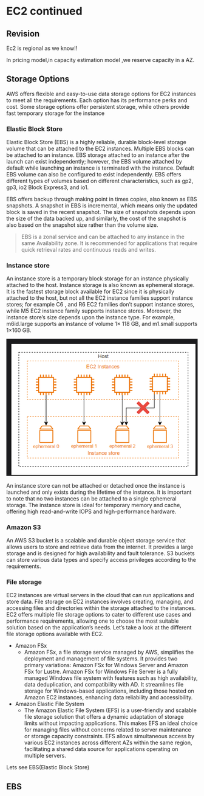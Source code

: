 # EC2 continued

## Revision
Ec2 is regional as we know!!

In pricing model,in capacity estimation model ,we reserve capacity in a AZ.

## Storage Options

AWS offers flexible and easy-to-use data storage options for EC2 instances to meet all the requirements. Each option has its performance perks and cost. Some storage options offer persistent storage, while others provide fast temporary storage for the instance

### Elastic Block Store
Elastic Block Store (EBS) is a highly reliable, durable block-level storage volume that can be attached to the EC2 instances. Multiple EBS blocks can be attached to an instance. EBS storage attached to an instance after the launch can exist independently; however, the EBS volume attached by default while launching an instance is terminated with the instance. Default EBS volume can also be configured to exist independently. EBS offers different types of volumes based on different characteristics, such as gp2, gp3, io2 Block Express3, and io1. 

EBS offers backup through making point in times copies, also known as EBS snapshots. A snapshot in EBS is incremental, which means only the updated block is saved in the recent snapshot. The size of snapshots depends upon the size of the data backed up, and similarly, the cost of the snapshot is also based on the snapshot size rather than the volume size.

>EBS is a zonal service and can be attached to any instance in the same Availability zone. It is recommended for applications that require quick retrieval rates and continuous reads and writes.

### Instance store
An instance store is a temporary block storage for an instance physically attached to the host. Instance storage is also known as ephemeral storage. It is the fastest storage block available for EC2 since it is physically attached to the host, but not all the EC2 instance families support instance stores; for example C6 , and R6 EC2 families don’t support instance stores, while M5 EC2 instance family supports instance stores. Moreover, the instance store’s size depends upon the instance type. For example, m6id.large supports an instance of volume 1× 118 GB, and m1.small supports 1×160 GB.

![alt text](image.png)

An instance store can not be attached or detached once the instance is launched and only exists during the lifetime of the instance. It is important to note that no two instances can be attached to a single ephemeral storage. The instance store is ideal for temporary memory and cache, offering high read-and-write IOPS  and high-performance hardware.

### Amazon S3
An AWS S3 bucket is a scalable and durable object storage service that allows users to store and retrieve data from the internet. It provides a large storage and is designed for high availability and fault tolerance. S3 buckets can store various data types and specify access privileges according to the requirements.

### File storage 
EC2 instances are virtual servers in the cloud that can run applications and store data. File storage on EC2 instances involves creating, managing, and accessing files and directories within the storage attached to the instances. EC2 offers multiple file storage options to cater to different use cases and performance requirements, allowing one to choose the most suitable solution based on the application’s needs. Let’s take a look at the different file storage options available with EC2.
- Amazon FSx
    - Amazon FSx, a file storage service managed by AWS, simplifies the deployment and management of file systems. It provides two primary variations: Amazon FSx for Windows Server and Amazon FSx for Lustre. Amazon FSx for Windows File Server is a fully managed Windows file system with features such as high availability, data deduplication, and compatibility with AD. It streamlines file storage for Windows-based applications, including those hosted on Amazon EC2 instances, enhancing data reliability and accessibility.
- Amazon Elastic File System
    - The Amazon Elastic File System (EFS) is a user-friendly and scalable file storage solution that offers a dynamic adaptation of storage limits without impacting applications. This makes EFS an ideal choice for managing files without concerns related to server maintenance or storage capacity constraints. EFS allows simultaneous access by various EC2 instances across different AZs within the same region, facilitating a shared data source for applications operating on multiple servers.    

Lets see EBS(Elastic Block Store)
## EBS